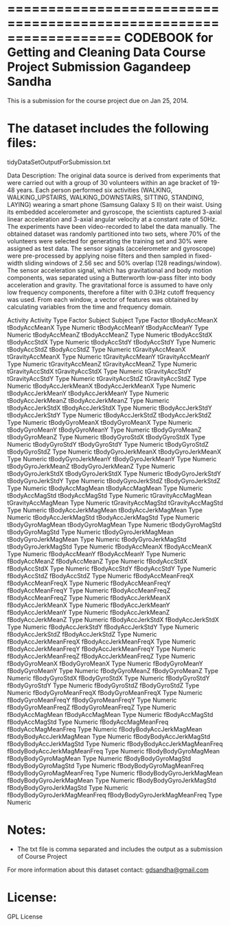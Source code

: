 ==================================================================
CODEBOOK for
Getting and Cleaning Data Course Project Submission
Gagandeep Sandha
==================================================================

This is a submission for the course project due on Jan 25, 2014.

The dataset includes the following files:
=========================================
tidyDataSetOutputForSubmission.txt

Data Description:
The original data source is derived from experiments that were carried out with a group of 30 volunteers within an age bracket of 19-48 years. Each person performed six activities (WALKING, WALKING_UPSTAIRS, WALKING_DOWNSTAIRS, SITTING, STANDING, LAYING) wearing a smart phone (Samsung Galaxy S II) on their waist. Using its embedded accelerometer and gyroscope, the scientists captured 3-axial linear acceleration and 3-axial angular velocity at a constant rate of 50Hz. The experiments have been video-recorded to label the data manually. The obtained dataset was randomly partitioned into two sets, where 70% of the volunteers were selected for generating the training set and 30% were assigned as test data.
The sensor signals (accelerometer and gyroscope) were pre-processed by applying noise filters and then sampled in fixed-width sliding windows of 2.56 sec and 50% overlap (128 readings/window). The sensor acceleration signal, which has gravitational and body motion components, was separated using a Butterworth low-pass filter into body acceleration and gravity. The gravitational force is assumed to have only low frequency components, therefore a filter with 0.3Hz cutoff frequency was used. From each window, a vector of features was obtained by calculating variables from the time and frequency domain.

Activity	Activity Type	Factor
Subject	Subject Type	Factor
tBodyAccMeanX	tBodyAccMeanX Type	Numeric
tBodyAccMeanY	tBodyAccMeanY Type	Numeric
tBodyAccMeanZ	tBodyAccMeanZ Type	Numeric
tBodyAccStdX	tBodyAccStdX Type	Numeric
tBodyAccStdY	tBodyAccStdY Type	Numeric
tBodyAccStdZ	tBodyAccStdZ Type	Numeric
tGravityAccMeanX	tGravityAccMeanX Type	Numeric
tGravityAccMeanY	tGravityAccMeanY Type	Numeric
tGravityAccMeanZ	tGravityAccMeanZ Type	Numeric
tGravityAccStdX	tGravityAccStdX Type	Numeric
tGravityAccStdY	tGravityAccStdY Type	Numeric
tGravityAccStdZ	tGravityAccStdZ Type	Numeric
tBodyAccJerkMeanX	tBodyAccJerkMeanX Type	Numeric
tBodyAccJerkMeanY	tBodyAccJerkMeanY Type	Numeric
tBodyAccJerkMeanZ	tBodyAccJerkMeanZ Type	Numeric
tBodyAccJerkStdX	tBodyAccJerkStdX Type	Numeric
tBodyAccJerkStdY	tBodyAccJerkStdY Type	Numeric
tBodyAccJerkStdZ	tBodyAccJerkStdZ Type	Numeric
tBodyGyroMeanX	tBodyGyroMeanX Type	Numeric
tBodyGyroMeanY	tBodyGyroMeanY Type	Numeric
tBodyGyroMeanZ	tBodyGyroMeanZ Type	Numeric
tBodyGyroStdX	tBodyGyroStdX Type	Numeric
tBodyGyroStdY	tBodyGyroStdY Type	Numeric
tBodyGyroStdZ	tBodyGyroStdZ Type	Numeric
tBodyGyroJerkMeanX	tBodyGyroJerkMeanX Type	Numeric
tBodyGyroJerkMeanY	tBodyGyroJerkMeanY Type	Numeric
tBodyGyroJerkMeanZ	tBodyGyroJerkMeanZ Type	Numeric
tBodyGyroJerkStdX	tBodyGyroJerkStdX Type	Numeric
tBodyGyroJerkStdY	tBodyGyroJerkStdY Type	Numeric
tBodyGyroJerkStdZ	tBodyGyroJerkStdZ Type	Numeric
tBodyAccMagMean	tBodyAccMagMean Type	Numeric
tBodyAccMagStd	tBodyAccMagStd Type	Numeric
tGravityAccMagMean	tGravityAccMagMean Type	Numeric
tGravityAccMagStd	tGravityAccMagStd Type	Numeric
tBodyAccJerkMagMean	tBodyAccJerkMagMean Type	Numeric
tBodyAccJerkMagStd	tBodyAccJerkMagStd Type	Numeric
tBodyGyroMagMean	tBodyGyroMagMean Type	Numeric
tBodyGyroMagStd	tBodyGyroMagStd Type	Numeric
tBodyGyroJerkMagMean	tBodyGyroJerkMagMean Type	Numeric
tBodyGyroJerkMagStd	tBodyGyroJerkMagStd Type	Numeric
fBodyAccMeanX	fBodyAccMeanX Type	Numeric
fBodyAccMeanY	fBodyAccMeanY Type	Numeric
fBodyAccMeanZ	fBodyAccMeanZ Type	Numeric
fBodyAccStdX	fBodyAccStdX Type	Numeric
fBodyAccStdY	fBodyAccStdY Type	Numeric
fBodyAccStdZ	fBodyAccStdZ Type	Numeric
fBodyAccMeanFreqX	fBodyAccMeanFreqX Type	Numeric
fBodyAccMeanFreqY	fBodyAccMeanFreqY Type	Numeric
fBodyAccMeanFreqZ	fBodyAccMeanFreqZ Type	Numeric
fBodyAccJerkMeanX	fBodyAccJerkMeanX Type	Numeric
fBodyAccJerkMeanY	fBodyAccJerkMeanY Type	Numeric
fBodyAccJerkMeanZ	fBodyAccJerkMeanZ Type	Numeric
fBodyAccJerkStdX	fBodyAccJerkStdX Type	Numeric
fBodyAccJerkStdY	fBodyAccJerkStdY Type	Numeric
fBodyAccJerkStdZ	fBodyAccJerkStdZ Type	Numeric
fBodyAccJerkMeanFreqX	fBodyAccJerkMeanFreqX Type	Numeric
fBodyAccJerkMeanFreqY	fBodyAccJerkMeanFreqY Type	Numeric
fBodyAccJerkMeanFreqZ	fBodyAccJerkMeanFreqZ Type	Numeric
fBodyGyroMeanX	fBodyGyroMeanX Type	Numeric
fBodyGyroMeanY	fBodyGyroMeanY Type	Numeric
fBodyGyroMeanZ	fBodyGyroMeanZ Type	Numeric
fBodyGyroStdX	fBodyGyroStdX Type	Numeric
fBodyGyroStdY	fBodyGyroStdY Type	Numeric
fBodyGyroStdZ	fBodyGyroStdZ Type	Numeric
fBodyGyroMeanFreqX	fBodyGyroMeanFreqX Type	Numeric
fBodyGyroMeanFreqY	fBodyGyroMeanFreqY Type	Numeric
fBodyGyroMeanFreqZ	fBodyGyroMeanFreqZ Type	Numeric
fBodyAccMagMean	fBodyAccMagMean Type	Numeric
fBodyAccMagStd	fBodyAccMagStd Type	Numeric
fBodyAccMagMeanFreq	fBodyAccMagMeanFreq Type	Numeric
fBodyBodyAccJerkMagMean	fBodyBodyAccJerkMagMean Type	Numeric
fBodyBodyAccJerkMagStd	fBodyBodyAccJerkMagStd Type	Numeric
fBodyBodyAccJerkMagMeanFreq	fBodyBodyAccJerkMagMeanFreq Type	Numeric
fBodyBodyGyroMagMean	fBodyBodyGyroMagMean Type	Numeric
fBodyBodyGyroMagStd	fBodyBodyGyroMagStd Type	Numeric
fBodyBodyGyroMagMeanFreq	fBodyBodyGyroMagMeanFreq Type	Numeric
fBodyBodyGyroJerkMagMean	fBodyBodyGyroJerkMagMean Type	Numeric
fBodyBodyGyroJerkMagStd	fBodyBodyGyroJerkMagStd Type	Numeric
fBodyBodyGyroJerkMagMeanFreq	fBodyBodyGyroJerkMagMeanFreq Type	Numeric



Notes: 
======
- The txt file is comma separated and includes the output as a submission of Course Project

For more information about this dataset contact: gdsandha@gmail.com

License:
========
GPL License

